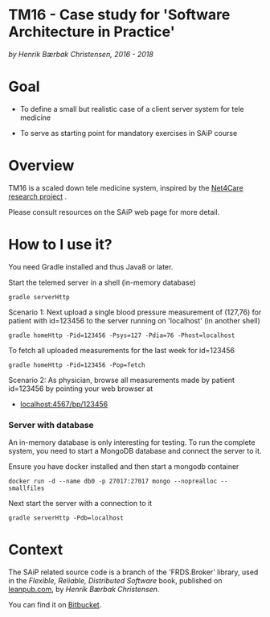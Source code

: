 TM16 - Case study for 'Software Architecture in Practice'
===

*by Henrik Bærbak Christensen, 2016 - 2018*

Goal
===

  * To define a small but realistic case of a client server system for
    tele medicine

  * To serve as starting point for mandatory exercises in SAiP course

Overview
===

TM16 is a scaled down tele medicine system, inspired by
the [Net4Care research project](www.net4care.org) . 

Please consult resources on the SAiP web page for more detail.

How to I use it?
===

You need Gradle installed and thus Java8 or later.

Start the telemed server in a shell (in-memory database)

    gradle serverHttp
    
Scenario 1: Next upload a single blood pressure measurement of
(127,76) for patient with id=123456 to the server running on
'localhost' (in another shell)

    gradle homeHttp -Pid=123456 -Psys=127 -Pdia=76 -Phost=localhost
    
To fetch all uploaded measurements for the last week for id=123456

    gradle homeHttp -Pid=123456 -Pop=fetch
    
Scenario 2: As physician, browse all measurements made by patient
id=123456 by pointing your web browser at

  * [localhost:4567/bp/123456](localhost:4567/bp/12345)
  

### Server with database

An in-memory database is only interesting for testing. To run the
complete system, you need to start a MongoDB database and connect the
server to it.

Ensure you have docker installed and then start a mongodb container

    docker run -d --name db0 -p 27017:27017 mongo --noprealloc --smallfiles
    
    
Next start the server with a connection to it

    gradle serverHttp -Pdb=localhost
    

Context
===

The SAiP related source code is a branch of the 'FRDS.Broker' library,
used in the *Flexible, Reliable, Distributed Software* book, published
on [leanpub.com](leanpub.com), by *Henrik Bærbak Christensen*.

You can find it on [Bitbucket](bitbucket.com).



